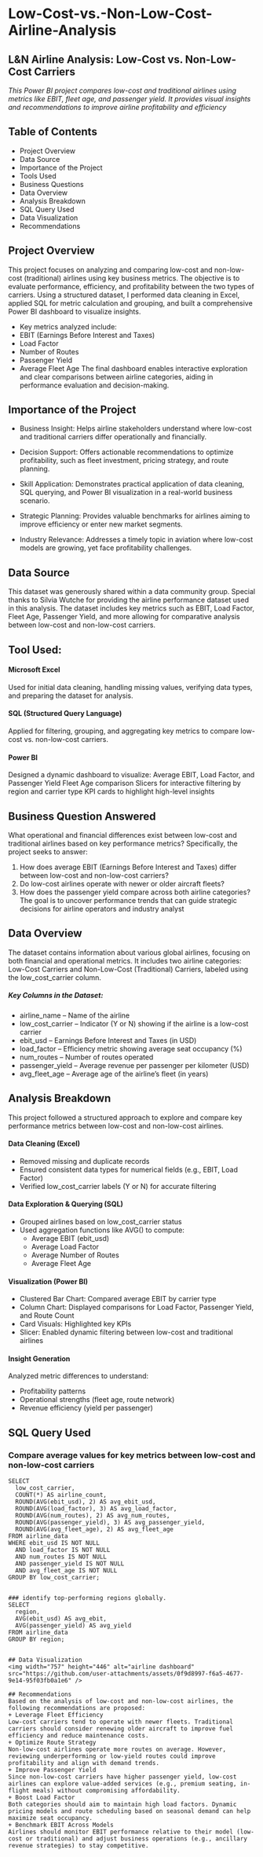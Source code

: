 # Low-Cost-vs.-Non-Low-Cost-Airline-Analysis
## L&N Airline Analysis: Low-Cost vs. Non-Low-Cost Carriers
_This Power BI project compares low-cost and traditional airlines using metrics like EBIT, fleet age, and passenger yield. It provides visual insights and recommendations to improve airline profitability and efficiency_

## Table of Contents
+ Project Overview
+ Data Source
+ Importance of the Project
+ Tools Used
+ Business Questions
+ Data Overview
+ Analysis Breakdown
+ SQL Query Used
+ Data Visualization
+ Recommendations

## Project Overview
  This project focuses on analyzing and comparing low-cost and non-low-cost (traditional) airlines using key business metrics. The objective is to evaluate performance, efficiency, and profitability between the two types of carriers.
Using a structured dataset, I performed data cleaning in Excel, applied SQL for metric calculation and grouping, and built a comprehensive Power BI dashboard to visualize insights.
+ Key metrics analyzed include:
+ EBIT (Earnings Before Interest and Taxes)
+ Load Factor
+ Number of Routes
+ Passenger Yield
+ Average Fleet Age
The final dashboard enables interactive exploration and clear comparisons between airline categories, aiding in performance evaluation and decision-making.

## Importance of the Project
+ Business Insight: Helps airline stakeholders understand where low-cost and traditional carriers differ operationally and financially.

+ Decision Support: Offers actionable recommendations to optimize profitability, such as fleet investment, pricing strategy, and route planning.

+ Skill Application: Demonstrates practical application of data cleaning, SQL querying, and Power BI visualization in a real-world business scenario.

+ Strategic Planning: Provides valuable benchmarks for airlines aiming to improve efficiency or enter new market segments.

+ Industry Relevance: Addresses a timely topic in aviation where low-cost models are growing, yet face profitability challenges.

## Data Source
This dataset was generously shared within a data community group.
Special thanks to Silvia Wutche for providing the airline performance dataset used in this analysis.
The dataset includes key metrics such as EBIT, Load Factor, Fleet Age, Passenger Yield, and more allowing for comparative analysis between low-cost and non-low-cost carriers.

## Tool Used:
#### Microsoft Excel
Used for initial data cleaning, handling missing values, verifying data types, and preparing the dataset for analysis.
#### SQL (Structured Query Language)
Applied for filtering, grouping, and aggregating key metrics to compare low-cost vs. non-low-cost carriers.
#### Power BI
Designed a dynamic dashboard to visualize:
Average EBIT, Load Factor, and Passenger Yield
Fleet Age comparison
Slicers for interactive filtering by region and carrier type
KPI cards to highlight high-level insights

## Business Question Answered
What operational and financial differences exist between low-cost and traditional airlines based on key performance metrics?
Specifically, the project seeks to answer:
1. How does average EBIT (Earnings Before Interest and Taxes) differ between low-cost and non-low-cost carriers?
2. Do low-cost airlines operate with newer or older aircraft fleets?
3. How does the passenger yield compare across both airline categories?
    The goal is to uncover performance trends that can guide strategic decisions for airline operators and industry analyst

## Data Overview
The dataset contains information about various global airlines, focusing on both financial and operational metrics. It includes two airline categories: Low-Cost Carriers and Non-Low-Cost (Traditional) Carriers, labeled using the low_cost_carrier column.

##### Key Columns in the Dataset:
+ airline_name – Name of the airline
+ low_cost_carrier – Indicator (Y or N) showing if the airline is a low-cost carrier
+ ebit_usd – Earnings Before Interest and Taxes (in USD)
+ load_factor – Efficiency metric showing average seat occupancy (%)
+ num_routes – Number of routes operated
+ passenger_yield – Average revenue per passenger per kilometer (USD)
+ avg_fleet_age – Average age of the airline’s fleet (in years)

## Analysis Breakdown
This project followed a structured approach to explore and compare key performance metrics between low-cost and non-low-cost airlines.

#### Data Cleaning (Excel)
+ Removed missing and duplicate records
+ Ensured consistent data types for numerical fields (e.g., EBIT, Load Factor)
+ Verified low_cost_carrier labels (Y or N) for accurate filtering

#### Data Exploration & Querying (SQL)
+ Grouped airlines based on low_cost_carrier status
+ Used aggregation functions like AVG() to compute:
   + Average EBIT (ebit_usd)
   + Average Load Factor
   + Average Number of Routes
   + Average Fleet Age

#### Visualization (Power BI)
+ Clustered Bar Chart: Compared average EBIT by carrier type
+ Column Chart: Displayed comparisons for Load Factor, Passenger Yield, and Route Count
+ Card Visuals: Highlighted key KPIs
+ Slicer: Enabled dynamic filtering between low-cost and traditional airlines

#### Insight Generation
Analyzed metric differences to understand:
  + Profitability patterns
  + Operational strengths (fleet age, route network)
  + Revenue efficiency (yield per passenger)

## SQL Query Used
### Compare average values for key metrics between low-cost and non-low-cost carriers
```
SELECT
  low_cost_carrier,
  COUNT(*) AS airline_count,
  ROUND(AVG(ebit_usd), 2) AS avg_ebit_usd,
  ROUND(AVG(load_factor), 3) AS avg_load_factor,
  ROUND(AVG(num_routes), 2) AS avg_num_routes,
  ROUND(AVG(passenger_yield), 3) AS avg_passenger_yield,
  ROUND(AVG(avg_fleet_age), 2) AS avg_fleet_age
FROM airline_data
WHERE ebit_usd IS NOT NULL
  AND load_factor IS NOT NULL
  AND num_routes IS NOT NULL
  AND passenger_yield IS NOT NULL
  AND avg_fleet_age IS NOT NULL
GROUP BY low_cost_carrier;


### identify top-performing regions globally.
SELECT
  region,
  AVG(ebit_usd) AS avg_ebit,
  AVG(passenger_yield) AS avg_yield
FROM airline_data
GROUP BY region;


## Data Visualization
<img width="757" height="446" alt="airline dashboard" src="https://github.com/user-attachments/assets/0f9d8997-f6a5-4677-9e14-95f03fb0a1e6" />

## Recommendations
Based on the analysis of low-cost and non-low-cost airlines, the following recommendations are proposed:
+ Leverage Fleet Efficiency
Low-cost carriers tend to operate with newer fleets. Traditional carriers should consider renewing older aircraft to improve fuel efficiency and reduce maintenance costs.
+ Optimize Route Strategy
Non-low-cost airlines operate more routes on average. However, reviewing underperforming or low-yield routes could improve profitability and align with demand trends.
+ Improve Passenger Yield
Since non-low-cost carriers have higher passenger yield, low-cost airlines can explore value-added services (e.g., premium seating, in-flight meals) without compromising affordability.
+ Boost Load Factor
Both categories should aim to maintain high load factors. Dynamic pricing models and route scheduling based on seasonal demand can help maximize seat occupancy.
+ Benchmark EBIT Across Models
Airlines should monitor EBIT performance relative to their model (low-cost or traditional) and adjust business operations (e.g., ancillary revenue strategies) to stay competitive.
 

